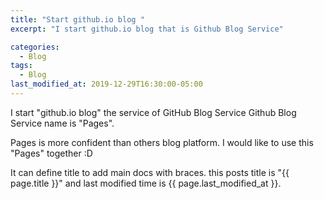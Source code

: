 ```yaml
---
title: "Start github.io blog "
excerpt: "I start github.io blog that is Github Blog Service"

categories:
  - Blog
tags:
  - Blog
last_modified_at: 2019-12-29T16:30:00-05:00
---
```


I start "github.io blog" the service of GitHub Blog Service
Github Blog Service name is "Pages".

Pages is more confident than others blog platform.
I would like to use this "Pages" together :D

It can define title to add main docs with braces.
this posts title is "{{ page.title }}" and
last modified time is {{ page.last_modified_at }}.
